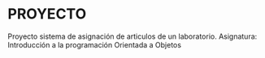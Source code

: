# PROYECTO
Proyecto sistema de asignación de articulos de un laboratorio.
Asignatura: Introducción a la programación Orientada a Objetos
